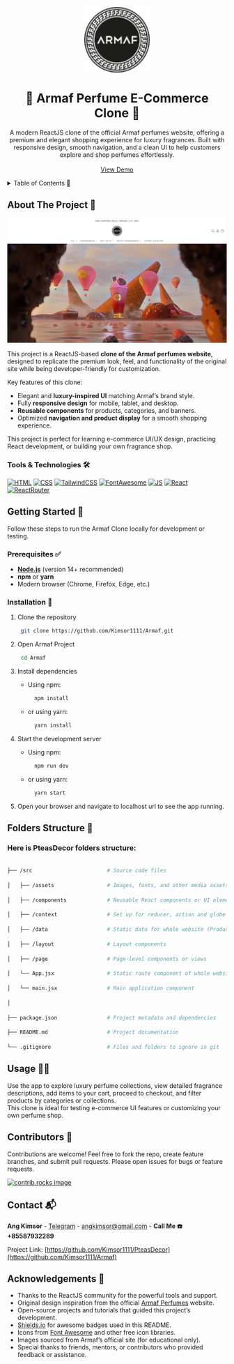 <!-- PROJECT LOGO -->
<div align="center">
  <a href="https://github.com/YOUR_GITHUB_USERNAME/ArmafClone">
    <img src="src/assets/logo.jpg" alt="Logo" width="150" height="150">
  </a>

  <h1 align="center">💎 Armaf Perfume E-Commerce Clone 💎</h1>

  <p align="center">
    A modern ReactJS clone of the official Armaf perfumes website, offering a premium and elegant shopping experience for luxury fragrances.
    Built with responsive design, smooth navigation, and a clean UI to help customers explore and shop perfumes effortlessly.
    <br />
    <br />
    <a href="https://your-armaf-clone-demo-link.com/">View Demo</a>
  </p>
</div>

<!-- TABLE OF CONTENTS -->
<details>
  <summary>Table of Contents 📑</summary> 
  <ol>
    <li>
      <a href="#about-the-project">About The Project</a> 📖
      <ul>
        <li><a href="#built-with">Built With 🛠️</a></li>
      </ul>
    </li>
    <li>
      <a href="#getting-started">Getting Started 🚀</a>
      <ul>
        <li><a href="#prerequisites">Prerequisites ✅</a></li>
        <li><a href="#installation">Installation 💾</a></li>
      </ul>
    </li>
    <li><a href="#folder">Folder Structure 🧑‍💻</a></li>
    <li><a href="#usage">Usage 🧑‍💻</a></li>
    <li><a href="#contributors">Contributors 🤝</a></li>
    <li><a href="#contact">Contact 📬</a></li>
    <li><a href="#acknowledgments">Acknowledgments 🙏</a></li>
  </ol>
</details>

<!-- ABOUT THE PROJECT -->
<p id="about-the-project">
</p>

## About The Project 📖

[![Project Screenshot][project-screenshot]](https://example.com)

This project is a ReactJS-based **clone of the Armaf perfumes website**, designed to replicate the premium look, feel, and functionality of the original site while being developer-friendly for customization.

Key features of this clone:

- Elegant and **luxury-inspired UI** matching Armaf’s brand style.
- Fully **responsive design** for mobile, tablet, and desktop.
- **Reusable components** for products, categories, and banners.
- Optimized **navigation and product display** for a smooth shopping experience.

This project is perfect for learning e-commerce UI/UX design, practicing React development, or building your own fragrance shop.

<p id="built-with">
</p>

### Tools & Technologies 🛠️

[![HTML][HTML]][HTML-url]
[![CSS][CSS]][CSS-url]
[![TailwindCSS][TailwindCSS]][TailwindCSS-url]
[![FontAwesome][FontAwesome]][FontAwesome-url]
[![JS][JS]][JS-url]
[![React][React.js]][React-url]
[![ReactRouter][ReactRouter.js]][ReactRouter-url]

<!-- GETTING STARTED -->
<p id="getting-started">
</p>

## Getting Started 🚀

Follow these steps to run the Armaf Clone locally for development or testing.

<p id="prerequisites">
</p>

### Prerequisites ✅

- **[Node.js](https://nodejs.org/)** (version 14+ recommended)
- **npm** or **yarn**
- Modern browser (Chrome, Firefox, Edge, etc.)

<p id="installation">
</p>

### Installation 💾

1. Clone the repository

    ```sh
     git clone https://github.com/Kimsor1111/Armaf.git
    ```

2. Open Armaf Project
   
    ```sh
     cd Armaf
    ```

3. Install dependencies

   - Using npm:

     ```sh
       npm install
     ```

   - or using yarn:

     ```sh
       yarn install
     ```

4. Start the development server

   - Using npm:

      ```sh
        npm run dev
      ```

   - or using yarn:

     ```sh
       yarn start
     ```

5. Open your browser and navigate to localhost url to see the app running.

<p id="folder">
</p>

## Folders Structure 📂

### Here is PteasDecor folders structure:

```sh

├── /src                        # Source code files

│   ├── /assets                 # Images, fonts, and other media assets

│   ├── /components             # Reusable React components or UI elements

│   ├── /context                # Set up for reducer, action and globe context  

│   ├── /data                   # Static data for whole website (Product, Footer, Navbar, ...)

│   ├── /layout                 # Layout components

│   ├── /page                   # Page-level components or views

│   └── App.jsx                 # Static route component of whole website

│   └── main.jsx                # Main application component

│

├── package.json                # Project metadata and dependencies

├── README.md                   # Project documentation

└── .gitignore                  # Files and folders to ignore in git
```

<p id="usage">
</p>

<!-- USAGE EXAMPLES -->

## Usage 🧑‍💻

Use the app to explore luxury perfume collections, view detailed fragrance descriptions, add items to your cart, proceed to checkout, and filter products by categories or collections.  
This clone is ideal for testing e-commerce UI features or customizing your own perfume shop.

<p id="contributors">
</p>

## Contributors 🤝

Contributions are welcome! Feel free to fork the repo, create feature branches, and submit pull requests. Please open issues for bugs or feature requests.

<a href="https://github.com/Kimsor1111/Armaf/graphs/contributors">
  <img src="https://contrib.rocks/image?repo=Kimsor1111/Armaf" alt="contrib.rocks image" />
</a>

<p id="contact">
</p>

<!-- CONTACT -->

## Contact 📬

**Ang Kimsor** - [Telegram](https://t.me/Thirtieth_October) - [angkimsor@gmail.com](mailto:angkimsor@gmail.com) - **Call Me ☎️ +85587932289**

Project Link: [https://github.com/Kimsor1111/PteasDecor](https://github.com/Kimsor1111/Armaf)

<p id="acknowledgments">
</p>

<!-- ACKNOWLEDGMENTS -->

## Acknowledgements 🙏

- Thanks to the ReactJS community for the powerful tools and support.
- Original design inspiration from the official [Armaf Perfumes](https://armaf.com/) website.
- Open-source projects and tutorials that guided this project’s development.
- [Shields.io](https://shields.io/) for awesome badges used in this README.
- Icons from [Font Awesome](https://fontawesome.com/) and other free icon libraries.
- Images sourced from Armaf’s official site (for educational only).
- Special thanks to friends, mentors, or contributors who provided feedback or assistance.

<!-- MARKDOWN LINKS & IMAGES -->

[project-screenshot]: src/assets/screenshot.png
[HTML]: https://img.shields.io/badge/HTML-20232A?style=for-the-badge&logo=html5&logoColor=E34F26
[HTML-url]: https://www.w3schools.com/html/
[CSS]: https://img.shields.io/badge/CSS-20232A?style=for-the-badge&logo=css&logoColor=1572B6
[CSS-url]: https://www.w3schools.com/css/
[JS]: https://img.shields.io/badge/javascript-20232A?style=for-the-badge&logo=javascript&logoColor=F7DF1E
[JS-url]: https://www.w3schools.com/js/
[FontAwesome]: https://img.shields.io/badge/FontAwesome-20232A?style=for-the-badge&logo=font-awesome&logoColor=#538DD7
[FontAwesome-url]: https://fontawesome.com/
[TailwindCSS]: https://img.shields.io/badge/Tailwind_CSS-20232A?style=for-the-badge&logo=tailwind-css&logoColor=38B2AC
[TailwindCSS-url]: https://tailwindcss.com/
[React.js]: https://img.shields.io/badge/React-20232A?style=for-the-badge&logo=react&logoColor=61DAFB
[React-url]: https://reactjs.org/
[ReactRouter.js]: https://img.shields.io/badge/ReactRouter-20232A?style=for-the-badge&logo=react&logoColor=61DAFB
[ReactRouter-url]: https://reactrouter.com/
[ReactRedux.js]: https://img.shields.io/badge/ReactRedux-20232A?style=for-the-badge&logo=react&logoColor=61DAFB
[ReactRedux-url]: https://react-redux.js.org/

